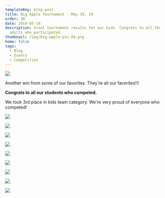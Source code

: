 ```yaml
---
templateKey: blog-post
title: Big Apple Tournament - May 19, 19
order: 30
date: 2019-05-19
description: Great tournament results for our kids. Congrats to all the kids and
  adults who participated.
thumbnail: /img/big-apple-pic-04.png
home: false
tags:
  - Blog
  - Events
  - Competition
---
```


![](/img/big-apple-pic-12.png)

Another win from some of our favorites. They're all our favorites!!!

**Congrats to all our students who competed.**

We took 3rd place in kids team category. We're very proud of everyone who competed!

![](/img/big-apple-pic-02.png)

![](/img/big-apple-pic-03.png)

![](/img/big-apple-pic-05.png)

![](/img/big-apple-pic-06.png)

![](/img/big-apple-pic-07.png)

![](/img/big-apple-pic-08.png)

![](/img/big-apple-pic-09.png)

![](/img/big-apple-pic-10.png)

![](/img/big-apple-pic-01.png)
